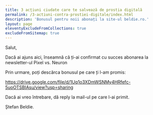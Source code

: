 ```yaml
---
title: 3 acțiuni ciudate care te salvează de prostia digitală
permalink: /3-actiuni-contra-prostiei-digitale/index.html
description: 'Bonusul pentru noii abonați la site-ul beldie.ro.'
layout: page
eleventyExcludeFromCollections: true
excludeFromSitemap: true
---
```


Salut,

Dacă ai ajuns aici, înseamnă că ți-ai confirmat cu succes abonarea la newsletter-ul Pixel vs. Neuron

Prin urmare, poți descărca bonusul pe care ți l-am promis:

https://drive.google.com/file/d/1Uq1o3XDmWSNMy4HRfefc-5uoOTSBIAsu/view?usp=sharing

Dacă ai vreo întrebare, dă reply la mail-ul pe care l-ai primit.

Ștefan Beldie.